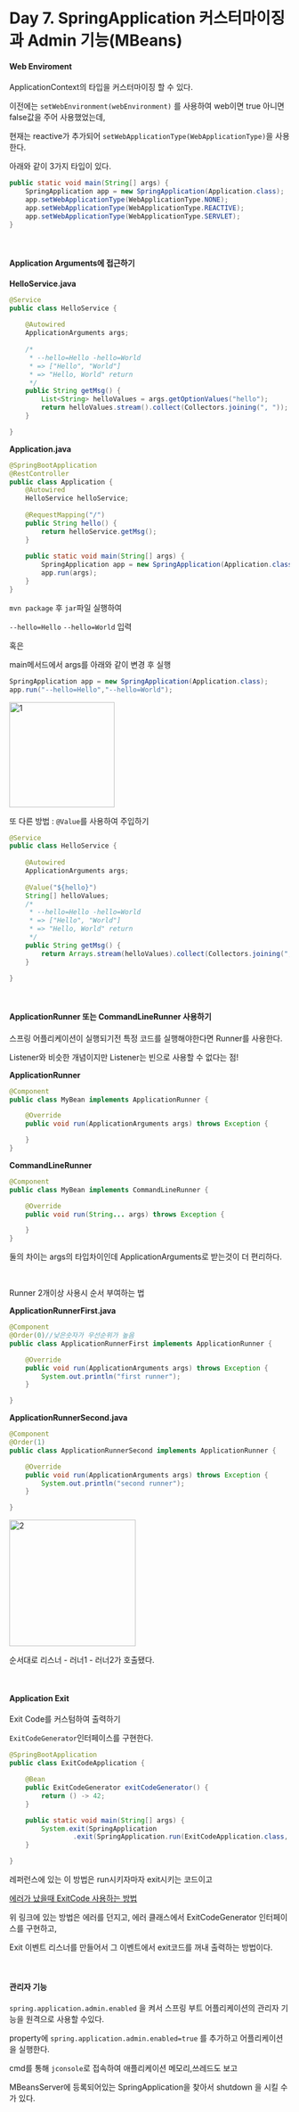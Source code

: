 # Day 7. SpringApplication 커스터마이징과 Admin 기능(MBeans)

#### Web Enviroment

ApplicationContext의 타입을 커스터마이징 할 수 있다.

이전에는 `setWebEnvironment(webEnvironment)` 를 사용하여 web이면 true 아니면 false값을 주어 사용했었는데,

현재는 reactive가 추가되어 `setWebApplicationType(WebApplicationType)`을 사용한다.

아래와 같이 3가지 타입이 있다.

```java
public static void main(String[] args) {
    SpringApplication app = new SpringApplication(Application.class);
    app.setWebApplicationType(WebApplicationType.NONE);
    app.setWebApplicationType(WebApplicationType.REACTIVE);
    app.setWebApplicationType(WebApplicationType.SERVLET);
}
```

 <br/>

#### Application Arguments에 접근하기

**HelloService.java**

```java
@Service
public class HelloService {
	
	@Autowired
	ApplicationArguments args;
	
	/*
	 * --hello=Hello -hello=World
	 * => ["Hello", "World"]
	 * => "Hello, World" return
	 */
	public String getMsg() {
		List<String> helloValues = args.getOptionValues("hello");
		return helloValues.stream().collect(Collectors.joining(", "));
	}

}
```



**Application.java**

```java
@SpringBootApplication
@RestController
public class Application {
    @Autowired
	HelloService helloService;
	
	@RequestMapping("/")
	public String hello() {
		return helloService.getMsg();
	}
    
    public static void main(String[] args) {
		SpringApplication app = new SpringApplication(Application.class);
		app.run(args);
	}
}
```

`mvn package` 후 `jar`파일 실행하여

`--hello=Hello` `--hello=World` 입력

혹은

main메서드에서 args를 아래와 같이 변경 후 실행

```java
SpringApplication app = new SpringApplication(Application.class);
app.run("--hello=Hello","--hello=World");
```


<img width="189" alt="1" src="https://user-images.githubusercontent.com/58761162/100889802-e9911580-34fa-11eb-80f9-550462258c77.PNG">

또 다른 방법 :  `@Value`를 사용하여 주입하기

```java
@Service
public class HelloService {
	
	@Autowired
	ApplicationArguments args;
	
    @Value("${hello}")
    String[] helloValues;
	/*
	 * --hello=Hello -hello=World
	 * => ["Hello", "World"]
	 * => "Hello, World" return
	 */
	public String getMsg() {
		return Arrays.stream(helloValues).collect(Collectors.joining(", "));
	}

}
```

<br/>

#### ApplicationRunner 또는 CommandLineRunner 사용하기

스프링 어플리케이션이 실행되기전 특정 코드를 실행해야한다면 Runner를 사용한다.

Listener와 비슷한 개념이지만 Listener는 빈으로 사용할 수 없다는 점!



**ApplicationRunner**

```java
@Component
public class MyBean implements ApplicationRunner {

    @Override
    public void run(ApplicationArguments args) throws Exception {

    }
}
```

**CommandLineRunner**

```java
@Component
public class MyBean implements CommandLineRunner {

    @Override
    public void run(String... args) throws Exception {

    }
}
```

둘의 차이는 args의 타입차이인데 ApplicationArguments로 받는것이 더 편리하다.

<br/>

Runner 2개이상 사용시 순서 부여하는 법

**ApplicationRunnerFirst.java**

```java
@Component
@Order(0)//낮은숫자가 우선순위가 높음
public class ApplicationRunnerFirst implements ApplicationRunner {

	@Override
	public void run(ApplicationArguments args) throws Exception {
		System.out.println("first runner");
	}

}
```

**ApplicationRunnerSecond.java**

```java
@Component
@Order(1)
public class ApplicationRunnerSecond implements ApplicationRunner {

	@Override
	public void run(ApplicationArguments args) throws Exception {
		System.out.println("second runner");
	}

}

```
<img width="227" alt="2" src="https://user-images.githubusercontent.com/58761162/100889812-ebf36f80-34fa-11eb-8dab-3c4f188b4757.PNG">

순서대로 리스너 - 러너1 - 러너2가 호출됐다.

<br/>

#### Application Exit

Exit Code를 커스텀하여 출력하기

`ExitCodeGenerator`인터페이스를 구현한다.

```java
@SpringBootApplication
public class ExitCodeApplication {

	@Bean
	public ExitCodeGenerator exitCodeGenerator() {
		return () -> 42;
	}

	public static void main(String[] args) {
		System.exit(SpringApplication
				.exit(SpringApplication.run(ExitCodeApplication.class, args)));
	}

}
```

레퍼런스에 있는 이 방법은 run시키자마자 exit시키는 코드이고

[에러가 났을때 ExitCode 사용하는 방법](https://www.logicbig.com/tutorials/spring-framework/spring-boot/app-exit-code.html)

위 링크에 있는 방법은 에러를 던지고, 에러 클래스에서 ExitCodeGenerator 인터페이스를 구현하고,

Exit 이벤트 리스너를 만들어서 그 이벤트에서 exit코드를 꺼내 출력하는 방법이다.

<br/>

#### 관리자 기능

`spring.application.admin.enabled` 을 켜서 스프링 부트 어플리케이션의 관리자 기능을 원격으로 사용할 수있다.

property에 `spring.application.admin.enabled=true` 를 추가하고 어플리케이션을 실행한다.

cmd를 통해 `jconsole`로 접속하여 애플리케이션 메모리,쓰레드도 보고

MBeansServer에 등록되어있는 SpringApplication을 찾아서 shutdown 을 시킬 수가 있다.
